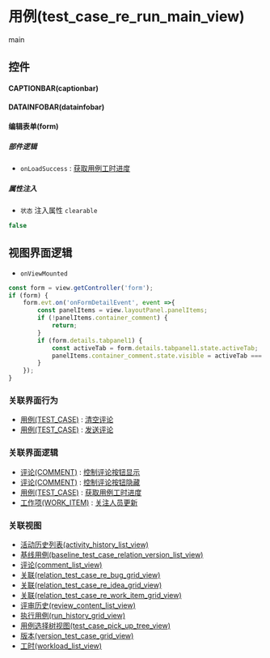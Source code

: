 # 用例(test_case_re_run_main_view)  <!-- {docsify-ignore-all} -->


main



## 控件
#### CAPTIONBAR(captionbar)
#### DATAINFOBAR(datainfobar)
#### 编辑表单(form)

##### 部件逻辑
* `onLoadSuccess` : [获取用例工时进度](module/TestMgmt/test_case/uilogic/get_workload_schedule)

##### 属性注入
* `状态` 注入属性 `clearable`

```javascript
false
```

## 视图界面逻辑
* `onViewMounted`
```javascript
const form = view.getController('form');
if (form) {
    form.evt.on('onFormDetailEvent', event =>{
        const panelItems = view.layoutPanel.panelItems;
        if (!panelItems.container_comment) {
            return;
        }
        if (form.details.tabpanel1) {
            const activeTab = form.details.tabpanel1.state.activeTab;
            panelItems.container_comment.state.visible = activeTab === 'tabpage1';
        }
    });
}
```


### 关联界面行为
  * [用例(TEST_CASE)](module/TestMgmt/test_case) : [清空评论](module/TestMgmt/test_case#界面行为)
  * [用例(TEST_CASE)](module/TestMgmt/test_case) : [发送评论](module/TestMgmt/test_case#界面行为)

### 关联界面逻辑
  * [评论(COMMENT)](module/Base/comment) : [控制评论按钮显示](module/Base/comment/uilogic/comment_icon_show)
  * [评论(COMMENT)](module/Base/comment) : [控制评论按钮隐藏](module/Base/comment/uilogic/comment_icon_hidden)
  * [用例(TEST_CASE)](module/TestMgmt/test_case) : [获取用例工时进度](module/TestMgmt/test_case/uilogic/get_workload_schedule)
  * [工作项(WORK_ITEM)](module/ProjMgmt/work_item) : [关注人员更新](module/ProjMgmt/work_item/uilogic/attention_personnel_update)

### 关联视图
  * [活动历史列表(activity_history_list_view)](app/view/activity_history_list_view)
  * [基线用例(baseline_test_case_relation_version_list_view)](app/view/baseline_test_case_relation_version_list_view)
  * [评论(comment_list_view)](app/view/comment_list_view)
  * [关联(relation_test_case_re_bug_grid_view)](app/view/relation_test_case_re_bug_grid_view)
  * [关联(relation_test_case_re_idea_grid_view)](app/view/relation_test_case_re_idea_grid_view)
  * [关联(relation_test_case_re_work_item_grid_view)](app/view/relation_test_case_re_work_item_grid_view)
  * [评审历史(review_content_list_view)](app/view/review_content_list_view)
  * [执行用例(run_history_grid_view)](app/view/run_history_grid_view)
  * [用例选择树视图(test_case_pick_up_tree_view)](app/view/test_case_pick_up_tree_view)
  * [版本(version_test_case_grid_view)](app/view/version_test_case_grid_view)
  * [工时(workload_list_view)](app/view/workload_list_view)

<script>
 const { createApp } = Vue
  createApp({
    data() {
      return {

      }
    }
  }).use(ElementPlus).mount('#app')
</script>